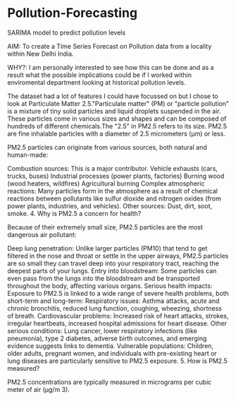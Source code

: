 # Pollution-Forecasting
SARIMA model to predict pollution levels 

AIM: To create a Time Series Forecast on Pollution data from a locality within New Delhi India.

WHY?: I am personally interested to see how this can be done and as a result what the possible implications could be if I worked within enviromental department looking at historical pollution levels.

The dataset had a lot of features I could have focussed on but I chose to look at Particulate Matter 2.5."Particulate matter" (PM) or "particle pollution" is a mixture of tiny solid particles and liquid droplets suspended in the air. These particles come in various sizes and shapes and can be composed of hundreds of different chemicals.The "2.5" in PM2.5 refers to its size. PM2.5 are fine inhalable particles with a diameter of 2.5 micrometers (µm) or less.

PM2.5 particles can originate from various sources, both natural and human-made:

Combustion sources: This is a major contributor. Vehicle exhausts (cars, trucks, buses) Industrial processes (power plants, factories) Burning wood (wood heaters, wildfires) Agricultural burning Complex atmospheric reactions: Many particles form in the atmosphere as a result of chemical reactions between pollutants like sulfur dioxide and nitrogen oxides (from power plants, industries, and vehicles). Other sources: Dust, dirt, soot, smoke. 4. Why is PM2.5 a concern for health?

Because of their extremely small size, PM2.5 particles are the most dangerous air pollutant:

Deep lung penetration: Unlike larger particles (PM10) that tend to get filtered in the nose and throat or settle in the upper airways, PM2.5 particles are so small they can travel deep into your respiratory tract, reaching the deepest parts of your lungs. Entry into bloodstream: Some particles can even pass from the lungs into the bloodstream and be transported throughout the body, affecting various organs. Serious health impacts: Exposure to PM2.5 is linked to a wide range of severe health problems, both short-term and long-term: Respiratory issues: Asthma attacks, acute and chronic bronchitis, reduced lung function, coughing, wheezing, shortness of breath. Cardiovascular problems: Increased risk of heart attacks, strokes, irregular heartbeats, increased hospital admissions for heart disease. Other serious conditions: Lung cancer, lower respiratory infections (like pneumonia), type 2 diabetes, adverse birth outcomes, and emerging evidence suggests links to dementia. Vulnerable populations: Children, older adults, pregnant women, and individuals with pre-existing heart or lung diseases are particularly sensitive to PM2.5 exposure. 5. How is PM2.5 measured?

PM2.5 concentrations are typically measured in micrograms per cubic meter of air (μg/m 3).
